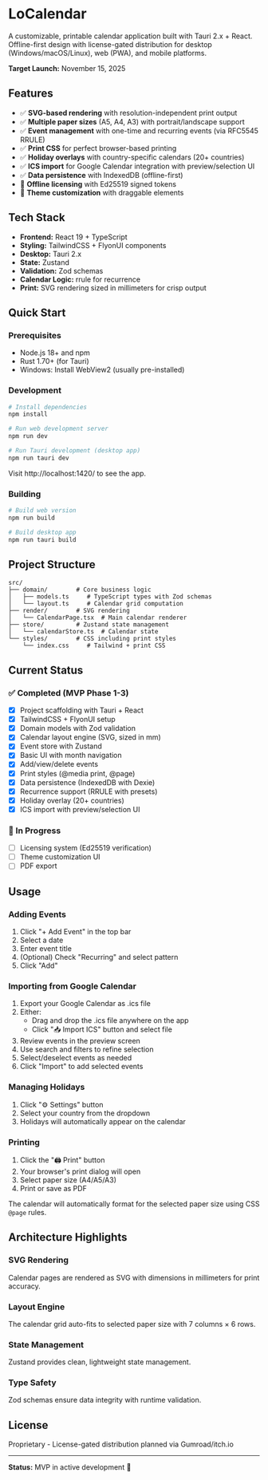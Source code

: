 # LoCalendar

A customizable, printable calendar application built with Tauri 2.x + React. Offline-first design with license-gated distribution for desktop (Windows/macOS/Linux), web (PWA), and mobile platforms.

**Target Launch:** November 15, 2025

## Features

- ✅ **SVG-based rendering** with resolution-independent print output
- ✅ **Multiple paper sizes** (A5, A4, A3) with portrait/landscape support
- ✅ **Event management** with one-time and recurring events (via RFC5545 RRULE)
- ✅ **Print CSS** for perfect browser-based printing
- ✅ **Holiday overlays** with country-specific calendars (20+ countries)
- ✅ **ICS import** for Google Calendar integration with preview/selection UI
- ✅ **Data persistence** with IndexedDB (offline-first)
- 🚧 **Offline licensing** with Ed25519 signed tokens
- 🚧 **Theme customization** with draggable elements

## Tech Stack

- **Frontend:** React 19 + TypeScript
- **Styling:** TailwindCSS + FlyonUI components
- **Desktop:** Tauri 2.x
- **State:** Zustand
- **Validation:** Zod schemas
- **Calendar Logic:** rrule for recurrence
- **Print:** SVG rendering sized in millimeters for crisp output

## Quick Start

### Prerequisites

- Node.js 18+ and npm
- Rust 1.70+ (for Tauri)
- Windows: Install WebView2 (usually pre-installed)

### Development

```bash
# Install dependencies
npm install

# Run web development server
npm run dev

# Run Tauri development (desktop app)
npm run tauri dev
```

Visit http://localhost:1420/ to see the app.

### Building

```bash
# Build web version
npm run build

# Build desktop app
npm run tauri build
```

## Project Structure

```
src/
├── domain/        # Core business logic
│   ├── models.ts     # TypeScript types with Zod schemas
│   └── layout.ts     # Calendar grid computation
├── render/        # SVG rendering
│   └── CalendarPage.tsx  # Main calendar renderer
├── store/         # Zustand state management
│   └── calendarStore.ts  # Calendar state
└── styles/        # CSS including print styles
    └── index.css     # Tailwind + print CSS
```

## Current Status

### ✅ Completed (MVP Phase 1-3)
- [x] Project scaffolding with Tauri + React
- [x] TailwindCSS + FlyonUI setup
- [x] Domain models with Zod validation
- [x] Calendar layout engine (SVG, sized in mm)
- [x] Event store with Zustand
- [x] Basic UI with month navigation
- [x] Add/view/delete events
- [x] Print styles (@media print, @page)
- [x] Data persistence (IndexedDB with Dexie)
- [x] Recurrence support (RRULE with presets)
- [x] Holiday overlay (20+ countries)
- [x] ICS import with preview/selection UI

### 🚧 In Progress
- [ ] Licensing system (Ed25519 verification)
- [ ] Theme customization UI
- [ ] PDF export

## Usage

### Adding Events

1. Click "+ Add Event" in the top bar
2. Select a date
3. Enter event title
4. (Optional) Check "Recurring" and select pattern
5. Click "Add"

### Importing from Google Calendar

1. Export your Google Calendar as .ics file
2. Either:
   - Drag and drop the .ics file anywhere on the app
   - Click "📥 Import ICS" button and select file
3. Review events in the preview screen
4. Use search and filters to refine selection
5. Select/deselect events as needed
6. Click "Import" to add selected events

### Managing Holidays

1. Click "⚙️ Settings" button
2. Select your country from the dropdown
3. Holidays will automatically appear on the calendar

### Printing

1. Click the "🖨️ Print" button
2. Your browser's print dialog will open
3. Select paper size (A4/A5/A3)
4. Print or save as PDF

The calendar will automatically format for the selected paper size using CSS `@page` rules.

## Architecture Highlights

### SVG Rendering
Calendar pages are rendered as SVG with dimensions in millimeters for print accuracy.

### Layout Engine
The calendar grid auto-fits to selected paper size with 7 columns × 6 rows.

### State Management
Zustand provides clean, lightweight state management.

### Type Safety
Zod schemas ensure data integrity with runtime validation.

## License

Proprietary - License-gated distribution planned via Gumroad/itch.io

---

**Status:** MVP in active development 🚀
